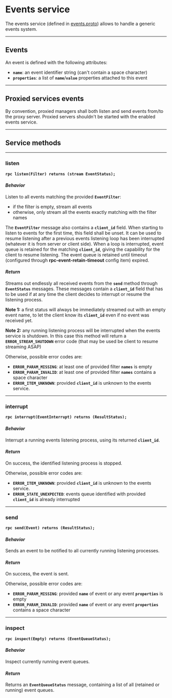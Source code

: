 # Events service

The events service (defined in [events.proto](../protos/grpc_helper_api/events.proto)) allows to handle a generic events system.


---
## Events

An event is defined with the following attributes:
* **`name`**: an event identifier string (can't contain a space character)
* **`properties`**: a list of **`name`**/**`value`** properties attached to this event


---
## Proxied services events

By convention, proxied managers shall both listen and send events from/to the proxy server. Proxied servers shouldn't be started with the enabled events service.


---
## Service methods


---
### listen

**`rpc listen(Filter) returns (stream EventStatus);`**

#### *Behavior*

Listen to all events matching the provided **`EventFilter`**:
* if the filter is empty, stream all events
* otherwise, only stream all the events exactly matching with the filter names

The **`EventFilter`** message also contains a **`client_id`** field.
When starting to listen to events for the first time, this field shall be unset.
It can be used to resume listening after a previous events listening loop has been interrupted (whatever it is from server or client side).
When a loop is interrupted, event queue is retained for the matching **`client_id`**, giving the capability for the client to resume listening.
The event queue is retained until timeout (configured through **rpc-event-retain-timeout** config item) expired.

#### *Return*

Streams out endlessly all received events from the **`send`** method through **`EventStatus`** messages.
These messages contain a **`client_id`** field that has to be used if at any time the client decides to interrupt or resume the listening process.

**Note 1:** a first status will always be immediately streamed out with an empty event name, to let the client know its **`client_id`** even if no event was received yet.

**Note 2:** any running listening process will be interrupted when the events service is shutdown. In this case this method will return a 
**`ERROR_STREAM_SHUTDOWN`** error code (that may be used be client to resume streaming ASAP)

Otherwise, possible error codes are:
* **`ERROR_PARAM_MISSING`**: at least one of provided filter **`names`** is empty
* **`ERROR_PARAM_INVALID`**: at least one of provided filter **`names`** contains a space character
* **`ERROR_ITEM_UNKNOWN`**: provided **`client_id`** is unknown to the events service.


---
### interrupt

**`rpc interrupt(EventInterrupt) returns (ResultStatus);`**

#### *Behavior*

Interrupt a running events listening process, using its returned **`client_id`**.

#### *Return*

On success, the identified listening process is stopped.

Otherwise, possible error codes are:
* **`ERROR_ITEM_UNKNOWN`**: provided **`client_id`** is unknown to the events service.
* **`ERROR_STATE_UNEXPECTED`**: events queue identified with provided **`client_id`** is already interrupted


---
### send

**`rpc send(Event) returns (ResultStatus);`**

#### *Behavior*

Sends an event to be notified to all currently running listening processes.

#### *Return*

On success, the event is sent.

Otherwise, possible error codes are:
* **`ERROR_PARAM_MISSING`**: provided **`name`** of event or any event **`properties`** is empty
* **`ERROR_PARAM_INVALID`**: provided **`name`** of event or any event **`properties`** contains a space character


---
### inspect

**`rpc inspect(Empty) returns (EventQueueStatus);`**

#### *Behavior*

Inspect currently running event queues.

#### *Return*

Returns an **`EventQueueStatus`** message, containing a list of all (retained or running) event queues.
